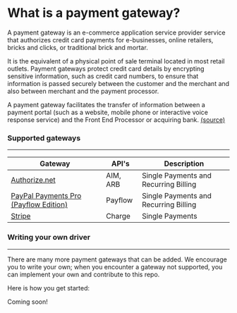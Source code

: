 What is a payment gateway?
================

A payment gateway is an e-commerce application service provider service that authorizes credit
card payments for e-businesses, online retailers, bricks and clicks, or traditional brick and mortar.

It is the equivalent of a physical point of sale terminal located in most retail outlets. Payment
gateways protect credit card details by encrypting sensitive information, such as credit card
numbers, to ensure that information is passed securely between the customer and the merchant and
also between merchant and the payment processor.

A payment gateway facilitates the transfer of information between a payment portal (such as a website,
mobile phone or interactive voice response service) and the Front End Processor or acquiring bank.
[(source)](http://en.wikipedia.org/wiki/Payment_gateway)


### Supported gateways
-----------------

| Gateway                                                     | API's            | Description                                      |
| ----------------------------------------------------------- | ---------------- | ------------------------------------------------ |
| [Authorize.net](Authorize/README.md)                        | AIM, ARB         | Single Payments and Recurring Billing            |
| [PayPal Payments Pro (Payflow Edition)](Paypal/README.md)   | Payflow          | Single Payments and Recurring Billing            |
| [Stripe](Stripe/README.md)                                  | Charge           | Single Payments                                  |


### Writing your own driver
-----------------
There are many more payment gateways that can be added. We encourage you to write your own; when
you encounter a gateway not supported, you can implement your own and contribute to this repo.

Here is how you get started:

Coming soon!
